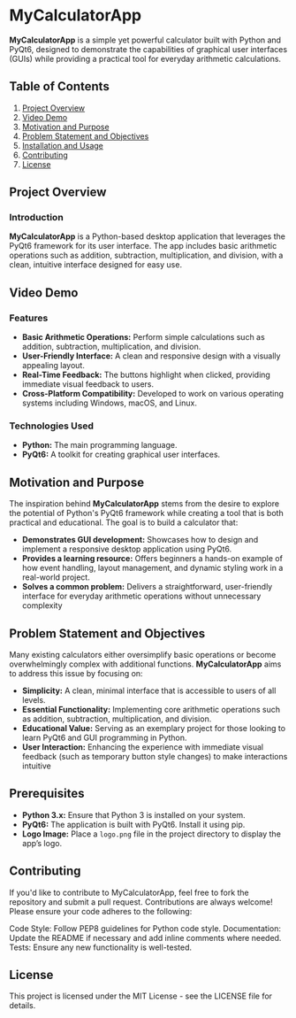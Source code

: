 # MyCalculatorApp

**MyCalculatorApp** is a simple yet powerful calculator built with Python and PyQt6, designed to demonstrate the capabilities of graphical user interfaces (GUIs) while providing a practical tool for everyday arithmetic calculations.

## Table of Contents

1. [Project Overview](#project-overview)
2. [Video Demo](#Video-Demo)
3. [Motivation and Purpose](#motivation-and-purpose)
4. [Problem Statement and Objectives](#problem-statement-and-objectives)
5. [Installation and Usage](#installation-and-usage)
6. [Contributing](#contributing)
7. [License](#license)

## Project Overview

### Introduction

**MyCalculatorApp** is a Python-based desktop application that leverages the PyQt6 framework for its user interface. The app includes basic arithmetic operations such as addition, subtraction, multiplication, and division, with a clean, intuitive interface designed for easy use.

## Video Demo

### Features

- **Basic Arithmetic Operations:** Perform simple calculations such as addition, subtraction, multiplication, and division.
- **User-Friendly Interface:** A clean and responsive design with a visually appealing layout.
- **Real-Time Feedback:** The buttons highlight when clicked, providing immediate visual feedback to users.
- **Cross-Platform Compatibility:** Developed to work on various operating systems including Windows, macOS, and Linux.

### Technologies Used

- **Python:** The main programming language.
- **PyQt6:** A toolkit for creating graphical user interfaces.

## Motivation and Purpose

The inspiration behind **MyCalculatorApp** stems from the desire to explore the potential of Python's PyQt6 framework while creating a tool that is both practical and educational. The goal is to build a calculator that:

- **Demonstrates GUI development:** Showcases how to design and implement a responsive desktop application using PyQt6.
- **Provides a learning resource:** Offers beginners a hands-on example of how event handling, layout management, and dynamic styling work in a real-world project.
- **Solves a common problem:** Delivers a straightforward, user-friendly interface for everyday arithmetic operations without unnecessary complexity

## Problem Statement and Objectives

Many existing calculators either oversimplify basic operations or become overwhelmingly complex with additional functions. **MyCalculatorApp** aims to address this issue by focusing on:

- **Simplicity:** A clean, minimal interface that is accessible to users of all levels.
- **Essential Functionality:** Implementing core arithmetic operations such as addition, subtraction, multiplication, and division.
- **Educational Value:** Serving as an exemplary project for those looking to learn PyQt6 and GUI programming in Python.
- **User Interaction:** Enhancing the experience with immediate visual feedback (such as temporary button style changes) to make interactions intuitive

## Prerequisites

- **Python 3.x:** Ensure that Python 3 is installed on your system.
- **PyQt6:** The application is built with PyQt6. Install it using pip.
- **Logo Image:** Place a `logo.png` file in the project directory to display the app’s logo.

## Contributing

If you'd like to contribute to MyCalculatorApp, feel free to fork the repository and submit a pull request. Contributions are always welcome! Please ensure your code adheres to the following:

Code Style: Follow PEP8 guidelines for Python code style.
Documentation: Update the README if necessary and add inline comments where needed.
Tests: Ensure any new functionality is well-tested.

## License

This project is licensed under the MIT License - see the LICENSE file for details.
